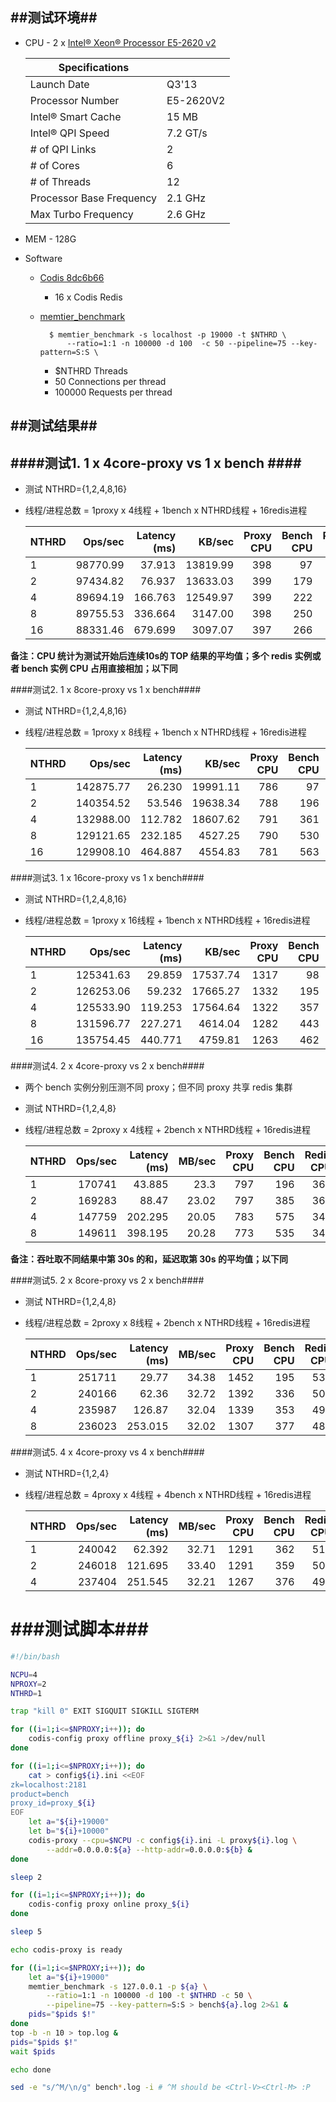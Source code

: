 ##测试环境##
-----------

+ CPU - 2 x [Intel® Xeon® Processor E5-2620 v2](http://ark.intel.com/products/75789/Intel-Xeon-Processor-E5-2620-v2-15M-Cache-2_10-GHz) 
    
    | Specifications              |               |
    | --------------------------- |:--------------|
    | Launch Date                 | Q3'13         |
    | Processor Number            | E5-2620V2     |
    | Intel® Smart Cache          | 15 MB         |
    | Intel® QPI Speed            | 7.2 GT/s      |
    | \# of QPI Links             | 2             |
    | \# of Cores                 | 6             |
    | \# of Threads               | 12            |
    | Processor Base Frequency    | 2.1 GHz       |
    | Max Turbo Frequency         | 2.6 GHz       |     

+ MEM - 128G

+ Software

    - [Codis 8dc6b66](https://github.com/wandoulabs/codis/commit/886d84f0b3da45b20a085e79f6fbb35384ad0172)
    
        * 16 x Codis Redis
            
    - [memtier_benchmark](http://highscalability.com/blog/2014/8/27/the-12m-opssec-redis-cloud-cluster-single-server-unbenchmark.html)
    
            $ memtier_benchmark -s localhost -p 19000 -t $NTHRD \
                --ratio=1:1 -n 100000 -d 100  -c 50 --pipeline=75 --key-pattern=S:S \
            
        + $NTHRD Threads
        + 50        Connections per thread
        + 100000    Requests per thread


##测试结果##
-----------

####测试1. 1 x 4core-proxy vs 1 x bench ####
----------------------------------------------

+ 测试 NTHRD={1,2,4,8,16}

+ 线程/进程总数 = 1proxy x 4线程 + 1bench x NTHRD线程 + 16redis进程
            
    | NTHRD | Ops/sec    | Latency (ms) | KB/sec    | Proxy CPU | Bench CPU | Redis CPU | Total CPU | Load  |
    | ----- | ---------: | -----------: | --------: | --------: | --------: | --------: | --------: | ----: |
    | 1     | 98770.99   | 37.913       | 13819.99  | 398       | 97        | 182       | 677       | 0.697 |
    | 2     | 97434.82   | 76.937       | 13633.03  | 399       | 179       | 185       | 763       | 1.448 |
    | 4     | 89694.19   | 166.763      | 12549.97  | 399       | 222       | 176       | 797       | 1.866 |
    | 8     | 89755.53   | 336.664      | 3147.00   | 398       | 250       | 179       | 827       | 1.810 |
    | 16    | 88331.46   | 679.699      | 3097.07   | 397       | 266       | 266       | 842       | 1.932 |
    
**备注：CPU 统计为测试开始后连续10s的 TOP 结果的平均值；多个 redis 实例或者 bench 实例 CPU 占用直接相加；以下同**
    
####测试2. 1 x 8core-proxy vs 1 x bench####

+ 测试 NTHRD={1,2,4,8,16}

+ 线程/进程总数 = 1proxy x 8线程 + 1bench x NTHRD线程 + 16redis进程
            
    | NTHRD | Ops/sec    | Latency (ms) | KB/sec    | Proxy CPU | Bench CPU | Redis CPU | Total CPU | Load  |
    | ----- | ---------: | -----------: | --------: | --------: | --------: | --------: | --------: | ----: |
    | 1     | 142875.77  | 26.230       | 19991.11  | 786       | 97        | 298       | 1181      | 1.003 |
    | 2     | 140354.52  | 53.546       | 19638.34  | 788       | 196       | 308       | 1292      | 2.491 |
    | 4     | 132988.00  | 112.782      | 18607.62  | 791       | 361       | 291       | 1443      | 4.455 |
    | 8     | 129121.65  | 232.185      | 4527.25   | 790       | 530       | 289       | 1609      | 5.221 |
    | 16    | 129908.10  | 464.887      | 4554.83   | 781       | 563       | 295       | 1639      | 7.849 |
    

####测试3. 1 x 16core-proxy vs 1 x bench####

+ 测试 NTHRD={1,2,4,8,16}

+ 线程/进程总数 = 1proxy x 16线程 + 1bench x NTHRD线程 + 16redis进程
            
    | NTHRD | Ops/sec    | Latency (ms) | KB/sec    | Proxy CPU | Bench CPU | Redis CPU | Total CPU | Load  |
    | ----- | ---------: | -----------: | --------: | --------: | --------: | --------: | --------: | ----: |
    | 1     | 125341.63  | 29.859       | 17537.74  | 1317      | 98        | 291       | 1706      | 2.800 |
    | 2     | 126253.06  | 59.232       | 17665.27  | 1332      | 195       | 299       | 1826      | 7.207 |
    | 4     | 125533.90  | 119.253      | 17564.64  | 1322      | 357       | 332       | 1990      | 11.59 |
    | 8     | 131596.77  | 227.271      | 4614.04   | 1282      | 443       | 335       | 2057      | 13.65 |
    | 16    | 135754.45  | 440.771      | 4759.81   | 1263      | 462       | 335       | 2060      | 14.66 |

####测试4. 2 x 4core-proxy vs 2 x bench####

+ 两个 bench 实例分别压测不同 proxy；但不同 proxy 共享 redis 集群

+ 测试 NTHRD={1,2,4,8}

+ 线程/进程总数 = 2proxy x 4线程 + 2bench x NTHRD线程 + 16redis进程

    | NTHRD | Ops/sec   | Latency (ms) | MB/sec  | Proxy CPU | Bench CPU | Redis CPU | Total CPU | Load  |
    | ----- | --------: | -----------: | ------: | --------: | --------: | --------: | --------: | ----: |
    | 1     | 170741    | 43.885       | 23.3    | 797       | 196       | 367       | 1360      | 2.340 |
    | 2     | 169283    | 88.47        | 23.02   | 797       | 385       | 366       | 1548      | 4.248 |
    | 4     | 147759    | 202.295      | 20.05   | 783       | 575       | 344       | 1702      | 6.762 |
    | 8     | 149611    | 398.195      | 20.28   | 773       | 535       | 344       | 1652      | 11.33 |
    
**备注：吞吐取不同结果中第 30s 的和，延迟取第 30s 的平均值；以下同**

####测试5. 2 x 8core-proxy vs 2 x bench####

+ 测试 NTHRD={1,2,4,8}

+ 线程/进程总数 = 2proxy x 8线程 + 2bench x NTHRD线程 + 16redis进程
            
    | NTHRD | Ops/sec   | Latency (ms) | MB/sec  | Proxy CPU | Bench CPU | Redis CPU | Total CPU | Load  |
    | ----- | --------: | -----------: | ------: | --------: | --------: | --------: | --------: | ----: |
    | 1     | 251711    | 29.77        | 34.38   | 1452      | 195       | 535       | 2182      | 11.71 |
    | 2     | 240166    | 62.36        | 32.72   | 1392      | 336       | 504       | 2232      | 10.22 |
    | 4     | 235987    | 126.87       | 32.04   | 1339      | 353       | 496       | 2188      | 11.46 |
    | 8     | 236023    | 253.015      | 32.02   | 1307      | 377       | 486       | 2170      | 14.01 |
        
####测试5. 4 x 4core-proxy vs 4 x bench####

+ 测试 NTHRD={1,2,4}

+ 线程/进程总数 = 4proxy x 4线程 + 4bench x NTHRD线程 + 16redis进程
                
    | NTHRD | Ops/sec   | Latency (ms) | MB/sec  | Proxy CPU | Bench CPU | Redis CPU | Total CPU | Load  |
    | ----- | --------: | -----------: | ------: | --------: | --------: | --------: | --------: | ----: |
    | 1     | 240042    | 62.392       | 32.71   | 1291      | 362       | 512       | 2165      | 42.84 |
    | 2     | 246018    | 121.695      | 33.40   | 1291      | 359       | 509       | 2159      | 21.47 |
    | 4     | 237404    | 251.545      | 32.21   | 1267      | 376       | 496       | 2139      | 19.77 |    


###测试脚本###
============

```bash
#!/bin/bash

NCPU=4
NPROXY=2
NTHRD=1

trap "kill 0" EXIT SIGQUIT SIGKILL SIGTERM

for ((i=1;i<=$NPROXY;i++)); do
    codis-config proxy offline proxy_${i} 2>&1 >/dev/null
done

for ((i=1;i<=$NPROXY;i++)); do
    cat > config${i}.ini <<EOF
zk=localhost:2181
product=bench
proxy_id=proxy_${i}
EOF
    let a="${i}+19000"
    let b="${i}+10000"
    codis-proxy --cpu=$NCPU -c config${i}.ini -L proxy${i}.log \
        --addr=0.0.0.0:${a} --http-addr=0.0.0.0:${b} &
done

sleep 2

for ((i=1;i<=$NPROXY;i++)); do
    codis-config proxy online proxy_${i}
done

sleep 5

echo codis-proxy is ready

for ((i=1;i<=$NPROXY;i++)); do
    let a="${i}+19000"
    memtier_benchmark -s 127.0.0.1 -p ${a} \
        --ratio=1:1 -n 100000 -d 100 -t $NTHRD -c 50 \
        --pipeline=75 --key-pattern=S:S > bench${a}.log 2>&1 &
    pids="$pids $!"
done
top -b -n 10 > top.log &
pids="$pids $!"
wait $pids

echo done

sed -e "s/^M/\n/g" bench*.log -i # ^M should be <Ctrl-V><Ctrl-M> :P
```
